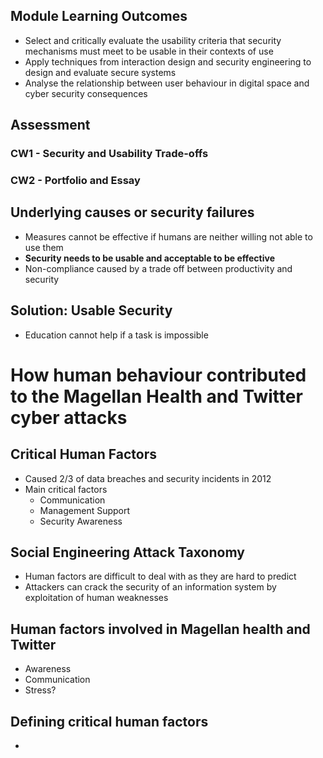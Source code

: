 ## Module Learning Outcomes
- Select and critically evaluate the usability criteria that security mechanisms must meet to be usable in their contexts of use
- Apply techniques from interaction design and security engineering to design and evaluate secure systems
- Analyse the relationship between user behaviour in digital space and cyber security consequences 

## Assessment
### CW1 - Security and Usability Trade-offs

### CW2 - Portfolio and Essay



## Underlying causes or security failures
- Measures cannot be effective if humans are neither willing not able to use them
- **Security needs to be usable and acceptable to be effective**
- Non-compliance caused by a trade off between productivity and security 

## Solution: Usable Security
- Education cannot help if a task is impossible


# How human behaviour contributed to the Magellan Health and Twitter cyber attacks

## Critical Human Factors
- Caused 2/3 of data breaches and security incidents in 2012
- Main critical factors
	- Communication
	- Management Support
	- Security Awareness

## Social Engineering Attack Taxonomy
- Human factors are difficult to deal with as they are hard to predict
- Attackers can crack the security of an information system by exploitation of human weaknesses

## Human factors involved in Magellan health and Twitter
- Awareness
- Communication
- Stress?

## Defining critical human factors
- 